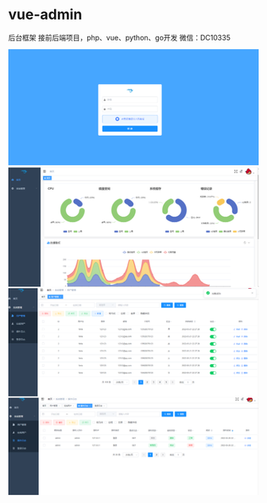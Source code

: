 # vue-admin
后台框架
接前后端项目，php、vue、python、go开发
微信：DC10335

<img src="https://github.com/FONIA/vue-admin/blob/main/1.png" />
<img src="https://github.com/FONIA/vue-admin/blob/main/2.png" />
<img src="https://github.com/FONIA/vue-admin/blob/main/3.png" />
<img src="https://github.com/FONIA/vue-admin/blob/main/4.png" />
